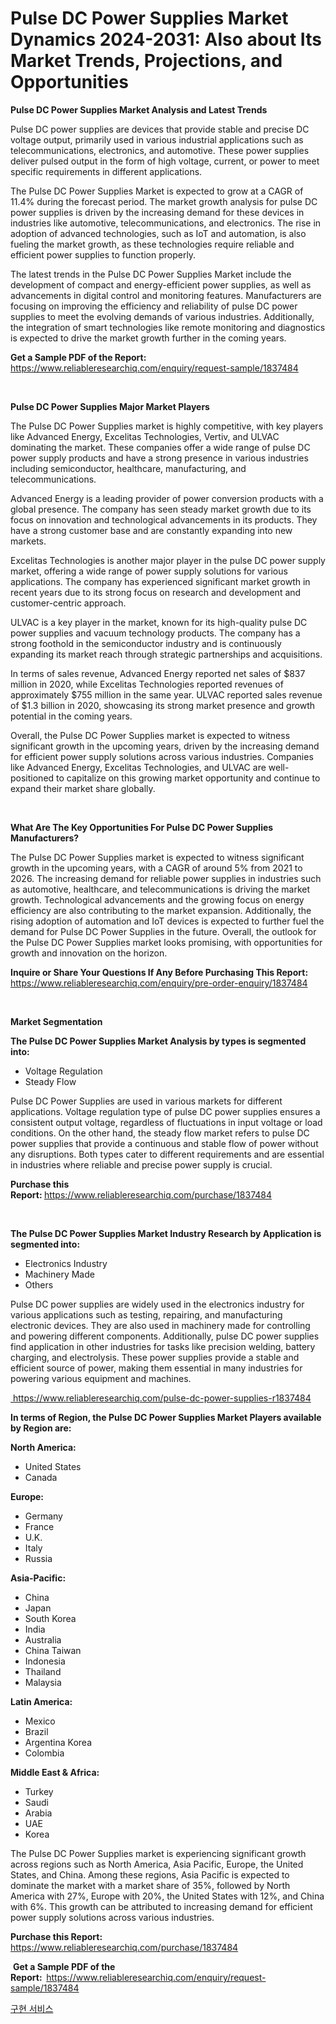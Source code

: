 <p><h1>Pulse DC Power Supplies Market Dynamics 2024-2031: Also about Its Market Trends, Projections, and Opportunities</h1></p><p><strong>Pulse DC Power Supplies Market Analysis and Latest Trends</strong></p>
<p><p>Pulse DC power supplies are devices that provide stable and precise DC voltage output, primarily used in various industrial applications such as telecommunications, electronics, and automotive. These power supplies deliver pulsed output in the form of high voltage, current, or power to meet specific requirements in different applications.</p><p>The Pulse DC Power Supplies Market is expected to grow at a CAGR of 11.4% during the forecast period. The market growth analysis for pulse DC power supplies is driven by the increasing demand for these devices in industries like automotive, telecommunications, and electronics. The rise in adoption of advanced technologies, such as IoT and automation, is also fueling the market growth, as these technologies require reliable and efficient power supplies to function properly.</p><p>The latest trends in the Pulse DC Power Supplies Market include the development of compact and energy-efficient power supplies, as well as advancements in digital control and monitoring features. Manufacturers are focusing on improving the efficiency and reliability of pulse DC power supplies to meet the evolving demands of various industries. Additionally, the integration of smart technologies like remote monitoring and diagnostics is expected to drive the market growth further in the coming years.</p></p>
<p><strong>Get a Sample PDF of the Report:&nbsp;</strong> <a href="https://www.reliableresearchiq.com/enquiry/request-sample/1837484">https://www.reliableresearchiq.com/enquiry/request-sample/1837484</a></p>
<p>&nbsp;</p>
<p><strong>Pulse DC Power Supplies Major Market Players</strong></p>
<p><p>The Pulse DC Power Supplies market is highly competitive, with key players like Advanced Energy, Excelitas Technologies, Vertiv, and ULVAC dominating the market. These companies offer a wide range of pulse DC power supply products and have a strong presence in various industries including semiconductor, healthcare, manufacturing, and telecommunications. </p><p>Advanced Energy is a leading provider of power conversion products with a global presence. The company has seen steady market growth due to its focus on innovation and technological advancements in its products. They have a strong customer base and are constantly expanding into new markets.</p><p>Excelitas Technologies is another major player in the pulse DC power supply market, offering a wide range of power supply solutions for various applications. The company has experienced significant market growth in recent years due to its strong focus on research and development and customer-centric approach.</p><p>ULVAC is a key player in the market, known for its high-quality pulse DC power supplies and vacuum technology products. The company has a strong foothold in the semiconductor industry and is continuously expanding its market reach through strategic partnerships and acquisitions.</p><p>In terms of sales revenue, Advanced Energy reported net sales of $837 million in 2020, while Excelitas Technologies reported revenues of approximately $755 million in the same year. ULVAC reported sales revenue of $1.3 billion in 2020, showcasing its strong market presence and growth potential in the coming years. </p><p>Overall, the Pulse DC Power Supplies market is expected to witness significant growth in the upcoming years, driven by the increasing demand for efficient power supply solutions across various industries. Companies like Advanced Energy, Excelitas Technologies, and ULVAC are well-positioned to capitalize on this growing market opportunity and continue to expand their market share globally.</p></p>
<p>&nbsp;</p>
<p><strong>What Are The Key Opportunities For Pulse DC Power Supplies Manufacturers?</strong></p>
<p><p>The Pulse DC Power Supplies market is expected to witness significant growth in the upcoming years, with a CAGR of around 5% from 2021 to 2026. The increasing demand for reliable power supplies in industries such as automotive, healthcare, and telecommunications is driving the market growth. Technological advancements and the growing focus on energy efficiency are also contributing to the market expansion. Additionally, the rising adoption of automation and IoT devices is expected to further fuel the demand for Pulse DC Power Supplies in the future. Overall, the outlook for the Pulse DC Power Supplies market looks promising, with opportunities for growth and innovation on the horizon.</p></p>
<p><strong>Inquire or Share Your Questions If Any Before Purchasing This Report:</strong> <a href="https://www.reliableresearchiq.com/enquiry/pre-order-enquiry/1837484">https://www.reliableresearchiq.com/enquiry/pre-order-enquiry/1837484</a></p>
<p>&nbsp;</p>
<p><strong>Market Segmentation</strong></p>
<p><strong>The Pulse DC Power Supplies Market Analysis by types is segmented into:</strong></p>
<p><ul><li>Voltage Regulation</li><li>Steady Flow</li></ul></p>
<p><p>Pulse DC Power Supplies are used in various markets for different applications. Voltage regulation type of pulse DC power supplies ensures a consistent output voltage, regardless of fluctuations in input voltage or load conditions. On the other hand, the steady flow market refers to pulse DC power supplies that provide a continuous and stable flow of power without any disruptions. Both types cater to different requirements and are essential in industries where reliable and precise power supply is crucial.</p></p>
<p><strong>Purchase this Report:&nbsp;</strong><a href="https://www.reliableresearchiq.com/purchase/1837484">https://www.reliableresearchiq.com/purchase/1837484</a></p>
<p>&nbsp;</p>
<p><strong>The Pulse DC Power Supplies Market Industry Research by Application is segmented into:</strong></p>
<p><ul><li>Electronics Industry</li><li>Machinery Made</li><li>Others</li></ul></p>
<p><p>Pulse DC power supplies are widely used in the electronics industry for various applications such as testing, repairing, and manufacturing electronic devices. They are also used in machinery made for controlling and powering different components. Additionally, pulse DC power supplies find application in other industries for tasks like precision welding, battery charging, and electrolysis. These power supplies provide a stable and efficient source of power, making them essential in many industries for powering various equipment and machines.</p></p>
<p><a href="https://www.reliableresearchiq.com/pulse-dc-power-supplies-r1837484">&nbsp;https://www.reliableresearchiq.com/pulse-dc-power-supplies-r1837484</a></p>
<p><strong>In terms of Region, the Pulse DC Power Supplies Market Players available by Region are:</strong></p>
<p>
    <p> <strong> North America: </strong>
        <ul>
            <li>United States</li>
            <li>Canada</li>
        </ul>
        </p> 
    <p> <strong> Europe: </strong>
        <ul>
            <li>Germany</li>
            <li>France</li>
            <li>U.K.</li>
            <li>Italy</li>
            <li>Russia</li>
        </ul>
        </p> 
    <p> <strong> Asia-Pacific: </strong>
        <ul>
            <li>China</li>
            <li>Japan</li>
            <li>South Korea</li>
            <li>India</li>
            <li>Australia</li>
            <li>China Taiwan</li>
            <li>Indonesia</li>
            <li>Thailand</li>
            <li>Malaysia</li>
        </ul>
        </p> 
    <p> <strong> Latin America: </strong>
        <ul>
            <li>Mexico</li>
            <li>Brazil</li>
            <li>Argentina Korea</li>
            <li>Colombia</li>
        </ul>
        </p> 
    <p> <strong> Middle East & Africa: </strong>
        <ul>
            <li>Turkey</li>
            <li>Saudi</li>
            <li>Arabia</li>
            <li>UAE</li>
            <li>Korea</li>
        </ul>
    </p>
    </p>
<p><p>The Pulse DC Power Supplies market is experiencing significant growth across regions such as North America, Asia Pacific, Europe, the United States, and China. Among these regions, Asia Pacific is expected to dominate the market with a market share of 35%, followed by North America with 27%, Europe with 20%, the United States with 12%, and China with 6%. This growth can be attributed to increasing demand for efficient power supply solutions across various industries.</p></p>
<p><strong>Purchase this Report: </strong><a href="https://www.reliableresearchiq.com/purchase/1837484">https://www.reliableresearchiq.com/purchase/1837484</a></p>
<p>&nbsp;<strong>Get a Sample PDF of the Report:&nbsp;&nbsp;</strong><a href="https://www.reliableresearchiq.com/enquiry/request-sample/1837484">https://www.reliableresearchiq.com/enquiry/request-sample/1837484</a></p>
<p><strong></strong></p>
<p><p><a href="https://github.com/vdhdwjyp90142/Market-Research-Report-List-3/blob/main/219291371410.md">구현 서비스</a></p></p>